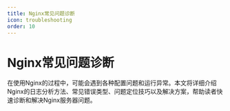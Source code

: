 ```yaml
---
title: Nginx常见问题诊断
icon: troubleshooting
order: 10
---
```


# Nginx常见问题诊断

在使用Nginx的过程中，可能会遇到各种配置问题和运行异常。本文将详细介绍Nginx的日志分析方法、常见错误类型、问题定位技巧以及解决方案，帮助读者快速诊断和解决Nginx服务器问题。
